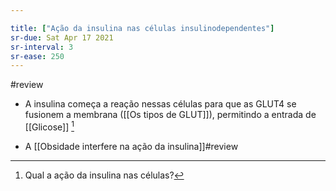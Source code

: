```yaml
---

title: ["Ação da insulina nas células insulinodependentes"]
sr-due: Sat Apr 17 2021
sr-interval: 3
sr-ease: 250
---
```


#review 
+ A insulina começa a reação nessas células para que as GLUT4 se fusionem a membrana ([[Os tipos de GLUT]]), permitindo a entrada de [[Glicose]] [^91028]

[^91028]: Qual a ação da insulina nas células?

+ A [[Obsidade interfere na ação da insulina]]#review 

